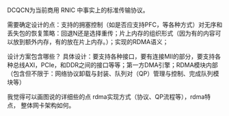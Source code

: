 DCQCN为当前商用 RNIC 中事实上的标准传输协议。


 需要确定设计的点：支持的拥塞控制（如是否应支持PFC，等各种方式）对无序和丢失包的恢复策略：回退N还是选择重传；片上内存的组织形式（因为有的内容可以放到额外内存，有的放在片上内存。）；实现的RDMA语义；

 设计方案包含哪些？
 具体设计：要支持各种接口，要有连接MII的部分，要支持各种总线AXI，PCIe，和DDR之间的接口等等；第一方DMA引擎；RDMA模块内部（包含但不限于：网络协议卸载与封装、队列对（QP）管理与控制、完成队列模块等）

我觉得可以画图说的详细些的点
 rdma实现方式（协议、QP流程等），rdma特点，
 整体网卡架构如何。